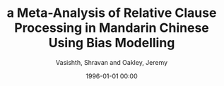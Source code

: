 ---
layout: post
title: a Meta-Analysis of Relative Clause Processing in Mandarin Chinese Using Bias Modelling

date: 1996-01-01 00:00
author: Vasishth, Shravan and Oakley, Jeremy
year: 2015
---